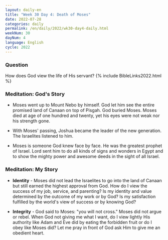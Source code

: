 ```yaml
---
layout: daily-en
title: "Week 30 Day 4: Death of Moses"
date: 2022-07-28
categories: daily
permalink: /en/daily/2022/wk30-day4-daily.html
weekNum: 30
dayNum: 4
language: English
cycle: 2022
---
```

### Question     
How does God view the life of His servant?
{% include BibleLinks2022.html %} 

### Meditation: God's Story   
+ Moses went up to Mount Nebo by himself. God let him see the entire promised land of Canaan on top of Pisgah. God buried Moses. Moses died at age of one hundred and twenty, yet his eyes were not weak nor his strength gone. 

+ With Moses' passing, Joshua became the leader of the new generation. The Israelites listened to him. 

+ Moses is someone God knew face by face. He was the greatest prophet of Israel. Lord sent him to do all kinds of signs and wonders in Egypt and to show the mighty power and awesome deeds in the sight of all Israel. 

### Meditation: My Story   
+ **Identity** - Moses did not lead the Israelites to go into the land of Canaan but still earned the highest approval from God. How do I view the success of my job, service, and parenting? Is my identity and value determined by the outcome of my work or by God? Is my satisfaction fulfilled by the world's view of success or by knowing God? 

+ **Integrity** - God said to Moses: "you will not cross." Moses did not argue or rebel. When God not giving me what I want, do I view lightly His authority like Adam and Eve did by eating the forbidden fruit or do I obey like Moses did? Let me pray in front of God ask Him to give me an obedient heart. 
